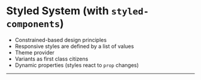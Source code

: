 # Styled System (with `styled-components`)

- Constrained-based design principles
- Responsive styles are defined by a list of values
- Theme provider
- Variants as first class citizens
- Dynamic properties (styles react to `prop` changes)

---

[styled-system]: https://styled-system.com
